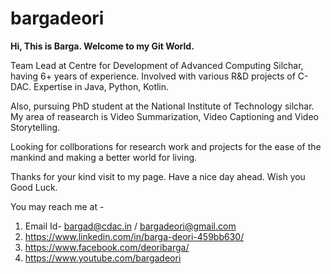 # bargadeori
**Hi, This is Barga. Welcome to my Git World.**

Team Lead at Centre for Development of Advanced Computing Silchar, having 6+ years of experience. Involved with various R&D projects of C-DAC. Expertise in Java, Python, Kotlin. 

Also, pursuing PhD student at the National Institute of Technology silchar. My area of reasearch is Video Summarization, Video Captioning and Video Storytelling. 

Looking for collborations for research work and projects for the ease of the mankind and making a better world for living.

Thanks for your kind visit to my page. Have a nice day ahead. Wish you Good Luck.

You may reach me at - 

1. Email Id- bargad@cdac.in / bargadeori@gmail.com
2. https://www.linkedin.com/in/barga-deori-459bb630/
3. https://www.facebook.com/deoribarga/
4. https://www.youtube.com/bargadeori


